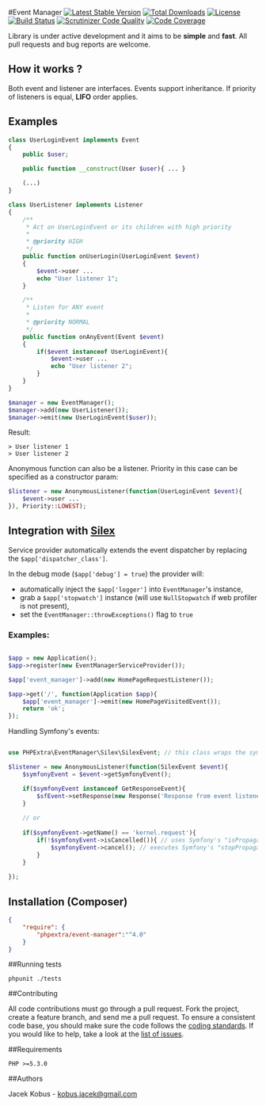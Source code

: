 #Event Manager
[![Latest Stable Version](https://poser.pugx.org/phpextra/event-manager/v/stable.svg)](https://packagist.org/packages/phpextra/event-manager)
[![Total Downloads](https://poser.pugx.org/phpextra/event-manager/downloads.svg)](https://packagist.org/packages/phpextra/event-manager)
[![License](https://poser.pugx.org/phpextra/event-manager/license.svg)](https://packagist.org/packages/phpextra/event-manager)
[![Build Status](http://img.shields.io/travis/phpextra/event-manager.svg)](https://travis-ci.org/phpextra/event-manager)
[![Scrutinizer Code Quality](https://scrutinizer-ci.com/g/phpextra/event-manager/badges/quality-score.png?b=master)](https://scrutinizer-ci.com/g/phpextra/event-manager/?branch=master)
[![Code Coverage](https://scrutinizer-ci.com/g/phpextra/event-manager/badges/coverage.png?b=master)](https://scrutinizer-ci.com/g/phpextra/event-manager/?branch=master)

Library is under active development and it aims to be **simple** and **fast**. All pull requests and bug reports are welcome.

## How it works ?

Both event and listener are interfaces. Events support inheritance.
If priority of listeners is equal, **LIFO** order applies.

## Examples

```php
class UserLoginEvent implements Event
{
    public $user;

    public function __construct(User $user){ ... }

    (...)
}

class UserListener implements Listener
{
    /**
     * Act on UserLoginEvent or its children with high priority
     *
     * @priority HIGH
     */
    public function onUserLogin(UserLoginEvent $event)
    {
        $event->user ...
        echo "User listener 1";
    }

    /**
     * Listen for ANY event
     *
     * @priority NORMAL
     */
    public function onAnyEvent(Event $event)
    {
        if($event instanceof UserLoginEvent){
            $event->user ...
            echo "User listener 2";
        }
    }
}

$manager = new EventManager();
$manager->add(new UserListener());
$manager->emit(new UserLoginEvent($user));

```
Result:

```
> User listener 1
> User listener 2
```

Anonymous function can also be a listener. Priority in this case can be specified as a constructor param:

```php
$listener = new AnonymousListener(function(UserLoginEvent $event){
    $event->user ...
}), Priority::LOWEST);
```

## Integration with [Silex](http://silex.sensiolabs.org/)

Service provider automatically extends the event dispatcher by replacing the ```$app['dispatcher_class']```.

In the debug mode (```$app['debug'] = true```) the provider will:
- automatically inject the ```$app['logger']``` into ```EventManager```'s instance,
- grab a ```$app['stopwatch']``` instance (will use ```NullStopwatch``` if web profiler is not present),
- set the ```EventManager::throwExceptions()``` flag to ```true```

### Examples:

```php

$app = new Application();
$app->register(new EventManagerServiceProvider());

$app['event_manager']->add(new HomePageRequestListener());

$app->get('/', function(Application $app){
    $app['event_manager']->emit(new HomePageVisitedEvent());
    return 'ok';
});

```

Handling Symfony's events:

```php

use PHPExtra\EventManager\Silex\SilexEvent; // this class wraps the symfony events

$listener = new AnonymousListener(function(SilexEvent $event){
    $symfonyEvent = $event->getSymfonyEvent();

    if($symfonyEvent instanceof GetResponseEvent){
        $sfEvent->setResponse(new Response('Response from event listener !'));
    }
    
    // or 
    
    if($symfonyEvent->getName() == 'kernel.request'){
        if(!$symfonyEvent->isCancelled()){ // uses Symfony's "isPropagationStopped()"
            $symfonyEvent->cancel(); // executes Symfony's "stopPropagation()"
        }
    }
    
});

```


## Installation (Composer)

```json
{
    "require": {
        "phpextra/event-manager":"^4.0"
    }
}
```

##Running tests

```
phpunit ./tests
```


##Contributing

All code contributions must go through a pull request.
Fork the project, create a feature branch, and send me a pull request.
To ensure a consistent code base, you should make sure the code follows
the [coding standards](http://www.php-fig.org/psr/).
If you would like to help, take a look at the [list of issues](https://github.com/phpextra/event-manager/issues).

##Requirements

    PHP >=5.3.0

##Authors

Jacek Kobus - <kobus.jacek@gmail.com>


